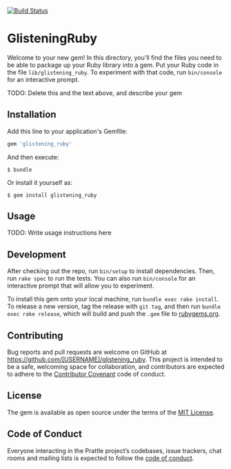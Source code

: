 [![Build Status](https://dev.azure.com/notCalle/GitHub%20CI/_apis/build/status/notCalle.glistening_ruby)](https://dev.azure.com/notCalle/GitHub%20CI/_build/latest?definitionId=5)

# GlisteningRuby

Welcome to your new gem! In this directory, you'll find the files you need to be able to package up your Ruby library into a gem. Put your Ruby code in the file `lib/glistening_ruby`. To experiment with that code, run `bin/console` for an interactive prompt.

TODO: Delete this and the text above, and describe your gem

## Installation

Add this line to your application's Gemfile:

```ruby
gem 'glistening_ruby'
```

And then execute:

    $ bundle

Or install it yourself as:

    $ gem install glistening_ruby

## Usage

TODO: Write usage instructions here

## Development

After checking out the repo, run `bin/setup` to install dependencies. Then, run `rake spec` to run the tests. You can also run `bin/console` for an interactive prompt that will allow you to experiment.

To install this gem onto your local machine, run `bundle exec rake install`. To release a new version, tag the release with `git tag`, and then run `bundle exec rake release`, which will build and push the `.gem` file to [rubygems.org](https://rubygems.org).

## Contributing

Bug reports and pull requests are welcome on GitHub at https://github.com/[USERNAME]/glistening_ruby. This project is intended to be a safe, welcoming space for collaboration, and contributors are expected to adhere to the [Contributor Covenant](http://contributor-covenant.org) code of conduct.

## License

The gem is available as open source under the terms of the [MIT License](https://opensource.org/licenses/MIT).

## Code of Conduct

Everyone interacting in the Prattle project’s codebases, issue trackers, chat rooms and mailing lists is expected to follow the [code of conduct](https://github.com/[USERNAME]/glistening_ruby/blob/master/CODE_OF_CONDUCT.md).
